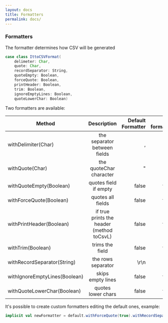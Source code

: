 ```yaml
---
layout: docs
title: Formatters
permalink: docs/
---
```


### Formatters
The formatter determines how CSV will be generated

```scala
case class IttoCSVFormat(
    delimeter: Char,
    quote: Char,
    recordSeparator: String,
    quoteEmpty: Boolean,
    forceQuote: Boolean,
    printHeader: Boolean,
    trim: Boolean,
    ignoreEmptyLines: Boolean,
    quoteLowerChar: Boolean)
 ```
Two formatters are available:


| Method   |    Description        |  Default Formatter| Tab formatter|
|----------|:-------------:|------:|-:|
| withDelimiter(Char)   |  the separator between fields | , |\t|
| withQuote(Char)        |    the quoteChar character   | " |"|
| withQuoteEmpty(Boolean)  | quotes field if empty |    false |false|
| withForceQuote(Boolean) | quotes all fields |    false |false|
| withPrintHeader(Boolean)  | if true prints the header (method toCsvL) |    false |false|
| withTrim(Boolean)   | trims the field |    false |false|
| withRecordSeparator(String) | the rows separator|    \r\n |\r\n|
| withIgnoreEmptyLines(Boolean) | skips empty lines |   false |false |
| withQuoteLowerChar(Boolean) | quotes lower chars|    false |false |

It's possible to create custom formatters editing the default ones, example:
```scala
implicit val newFormatter = default.withForceQuote(true).withRecordSeparator("\n").with.....
```